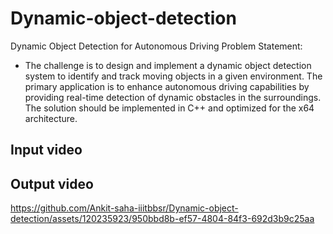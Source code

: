 # Dynamic-object-detection
Dynamic Object Detection for Autonomous Driving
Problem Statement:
- The challenge is to design and implement a dynamic object detection system to identify and track moving objects in a given environment. The primary application is to enhance autonomous driving capabilities by providing real-time detection of dynamic obstacles in the surroundings. The solution should be implemented in C++ and optimized for the x64 architecture.


## Input video




## Output video
https://github.com/Ankit-saha-iiitbbsr/Dynamic-object-detection/assets/120235923/950bbd8b-ef57-4804-84f3-692d3b9c25aa

